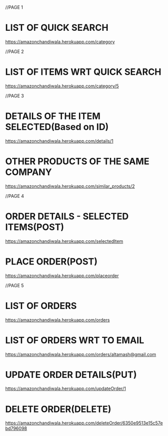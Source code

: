 //PAGE 1
# LIST OF QUICK SEARCH
https://amazonchandiwala.herokuapp.com/category

//PAGE 2
# LIST OF ITEMS WRT QUICK SEARCH
https://amazonchandiwala.herokuapp.com/category/5

//PAGE 3
# DETAILS OF THE ITEM SELECTED(Based on ID)
https://amazonchandiwala.herokuapp.com/details/1
# OTHER PRODUCTS OF THE SAME COMPANY
https://amazonchandiwala.herokuapp.com/similar_products/2

//PAGE 4
# ORDER DETAILS - SELECTED ITEMS(POST)
https://amazonchandiwala.herokuapp.com/selectedItem
# PLACE ORDER(POST)
https://amazonchandiwala.herokuapp.com/placeorder

//PAGE 5
# LIST OF ORDERS
https://amazonchandiwala.herokuapp.com/orders
# LIST OF ORDERS WRT TO EMAIL
https://amazonchandiwala.herokuapp.com/orders/altamash@gmail.com
# UPDATE ORDER DETAILS(PUT)
https://amazonchandiwala.herokuapp.com/updateOrder/1
# DELETE ORDER(DELETE)
https://amazonchandiwala.herokuapp.com/deleteOrder/6350e9513e15c57ebd796098


 
